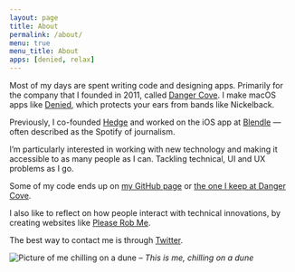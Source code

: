 ```yaml
---
layout: page
title: About
permalink: /about/
menu: true
menu_title: About
apps: [denied, relax]
---
```


Most of my days are spent writing code and designing apps. Primarily for the company that I founded in 2011, called [Danger Cove](http://www.dangercove.com). I make macOS apps like [Denied](https://www.denied.app), which protects your ears from bands like Nickelback.

Previously, I co-founded [Hedge](https://hedge.video) and worked on the iOS app at [Blendle](https://blendle.com) &mdash; often described as the Spotify of journalism.

I’m particularly interested in working with new technology and making it accessible to as many people as I can. Tackling technical, UI and UX problems as I go.

Some of my code ends up on [my GitHub page](https://www.github.com/boyvanamstel) or [the one I keep at Danger Cove](https://www.github.com/dangercove).

I also like to reflect on how people interact with technical innovations, by creating websites like [Please Rob Me](http://news.bbc.co.uk/2/hi/technology/8521598.stm).

The best way to contact me is through [Twitter](https://www.twitter.com/boyvanamstel).

![Picture of me chilling on a dune](/assets/img/chillin-on-a-dune.jpg)
_– This is me, chilling on a dune_

